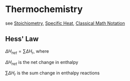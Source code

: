 # Thermochemistry

see [Stoichiometry](Stoichiometry%20a398038171b54bd2ab9fe08da84b4c32.md), [Specific Heat](Specific%20Heat%209813cef918ef4b5fbee9419a59d216d5.md), [Classical Math Notation](../Tags%20b793d46ea133446daa88889450d15033/Classical%20Math%20Notation%20eb53679093ce497baa118d7bfde14d6c.md)

## Hess' Law

$\Delta H_{net} = \sum \Delta H_r$, where

$\Delta H_{net}$ is the net change in enthalpy

$\sum\Delta H_r$ is the sum change in enthalpy reactions